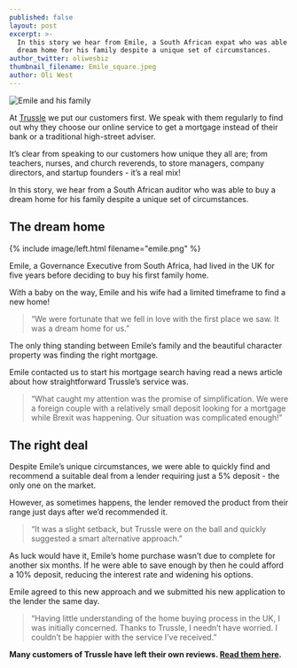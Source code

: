 ```yaml
---
published: false
layout: post
excerpt: >-
  In this story we hear from Emile, a South African expat who was able to buy a
  dream home for his family despite a unique set of circumstances.
author_twitter: oliwesbiz
thumbnail_filename: Emile_square.jpeg
author: Oli West
---
```

![Emile and his family]({{site.baseurl}}/_posts/Emile.jpg)

At [Trussle](https://trussle.com/) we put our customers first. We speak with them regularly to find out why they choose our online service to get a mortgage instead of their bank or a traditional high-street adviser.

It’s clear from speaking to our customers how unique they all are; from teachers, nurses, and church reverends, to store managers, company directors, and startup founders - it’s a real mix!

In this story, we hear from a South African auditor who was able to buy a dream home for his family despite a unique set of circumstances.

## The dream home

{% include image/left.html filename="emile.png" %}

Emile, a Governance Executive from South Africa, had lived in the UK for five years before deciding to buy his first family home.

With a baby on the way, Emile and his wife had a limited timeframe to find a new home!

> “We were fortunate that we fell in love with the first place we saw. It was a dream home for us.”

The only thing standing between Emile’s family and the beautiful character property was finding the right mortgage.

Emile contacted us to start his mortgage search having read a news article about how straightforward Trussle’s service was.

> “What caught my attention was the promise of simplification. We were a foreign couple with a relatively small deposit looking for a mortgage while Brexit was happening. Our situation was complicated enough!”

## The right deal

Despite Emile’s unique circumstances, we were able to quickly find and recommend a suitable deal from a lender requiring just a 5% deposit - the only one on the market.

However, as sometimes happens, the lender removed the product from their range just days after we’d recommended it.

> “It was a slight setback, but Trussle were on the ball and quickly suggested a smart alternative approach.”

As luck would have it, Emile’s home purchase wasn’t due to complete for another six months. If he were able to save enough by then he could afford a 10% deposit, reducing the interest rate and widening his options.

Emile agreed to this new approach and we submitted his new application to the lender the same day.

> “Having little understanding of the home buying process in the UK, I was initially concerned. Thanks to Trussle, I needn’t have worried. I couldn’t be happier with the service I’ve received.”

**Many customers of Trussle have left their own reviews. [Read them here](https://uk.trustpilot.com/review/trussle.com).**